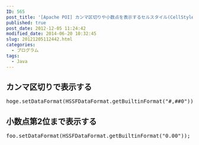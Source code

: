 ```yaml
---
ID: 565
post_title: '[Apache POI] カンマ区切りや小数点を表示するセルスタイル(CellStyle)'
published: true
post_date: 2012-12-05 11:24:42
modified_date: 2014-06-20 10:32:45
slug: 20121205112442.html
categories:
  - プログラム
tags:
  - Java
---
```

<h2>カンマ区切りで表示する</h2>
<pre class="prettyprint linenums">hoge.setDataFormat(HSSFDataFormat.getBuiltinFormat("#,##0"));</pre>

<h2>小数点第2位まで表示する</h2>
<pre class="prettyprint linenums">foo.setDataFormat(HSSFDataFormat.getBuiltinFormat("0.00"));</pre>